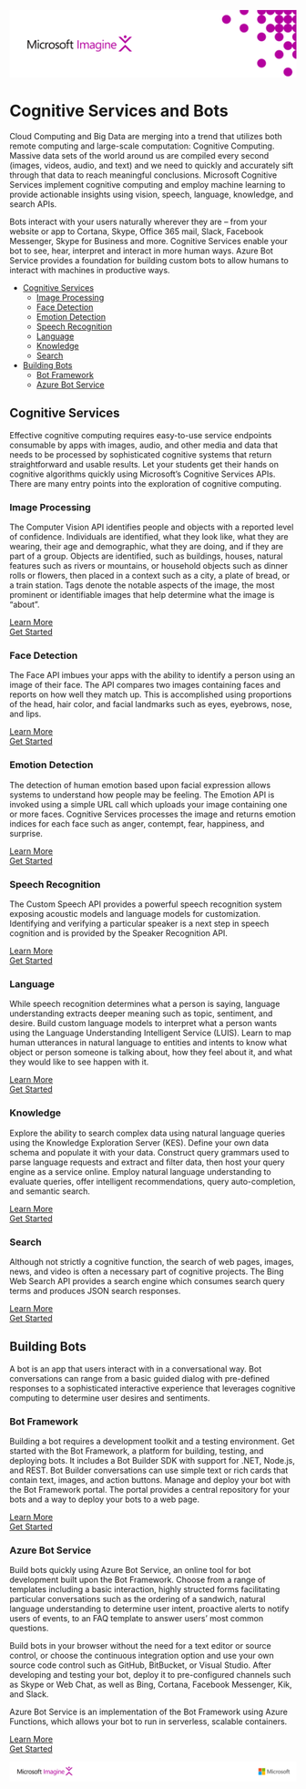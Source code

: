 ![](media/image1.png)

# Cognitive Services and Bots

Cloud Computing and Big Data are merging into a trend that utilizes both
remote computing and large-scale computation: Cognitive Computing.
Massive data sets of the world around us are compiled every second
(images, videos, audio, and text) and we need to quickly and accurately
sift through that data to reach meaningful conclusions. Microsoft
Cognitive Services implement cognitive computing and employ machine
learning to provide actionable insights using vision, speech, language,
knowledge, and search APIs.

Bots interact with your users naturally wherever they are – from your
website or app to Cortana, Skype, Office 365 mail, Slack, Facebook
Messenger, Skype for Business and more. Cognitive Services enable your
bot to see, hear, interpret and interact in more human ways. Azure Bot
Service provides a foundation for building custom bots to allow humans
to interact with machines in productive ways.

- [Cognitive Services](#cognitive-services)  
   - [Image Processing](#image-processing)  
   - [Face Detection](#face-detection)  
   - [Emotion Detection](#emotion-detection)  
   - [Speech Recognition](#speech-recognition)  
   - [Language](#language)  
   - [Knowledge](#knowledge)  
   - [Search](#search)  
- [Building Bots](#building-bots)  
   - [Bot Framework](#bot-framework)  
   - [Azure Bot Service](#azure-bot-service)


## Cognitive Services

Effective cognitive computing requires easy-to-use service endpoints
consumable by apps with images, audio, and other media and data that
needs to be processed by sophisticated cognitive systems that return
straightforward and usable results. Let your students get their hands on
cognitive algorithms quickly using Microsoft’s Cognitive Services APIs.
There are many entry points into the exploration of cognitive computing.

### Image Processing

The Computer Vision API identifies people and objects with a reported
level of confidence. Individuals are identified, what they look like,
what they are wearing, their age and demographic, what they are doing,
and if they are part of a group. Objects are identified, such as
buildings, houses, natural features such as rivers or mountains, or
household objects such as dinner rolls or flowers, then placed in a
context such as a city, a plate of bread, or a train station. Tags
denote the notable aspects of the image, the most prominent or
identifiable images that help determine what the image is “about”.

[Learn More](https://docs.microsoft.com/en-us/azure/cognitive-services/computer-vision/home)  
[Get Started](https://docs.microsoft.com/en-us/azure/cognitive-services/computer-vision/tutorials/pythontutorial)

### Face Detection

The Face API imbues your apps with the ability to identify a person
using an image of their face. The API compares two images containing
faces and reports on how well they match up. This is accomplished using
proportions of the head, hair color, and facial landmarks such as eyes,
eyebrows, nose, and lips.

[Learn More](https://docs.microsoft.com/en-us/azure/cognitive-services/face/overview)  
[Get Started](https://docs.microsoft.com/en-us/azure/cognitive-services/face/tutorials/faceapiinjavaforandroidtutorial)

### Emotion Detection

The detection of human emotion based upon facial expression allows
systems to understand how people may be feeling. The Emotion API is
invoked using a simple URL call which uploads your image containing one
or more faces. Cognitive Services processes the image and returns
emotion indices for each face such as anger, contempt, fear, happiness,
and surprise.

[Learn More](https://docs.microsoft.com/en-us/azure/cognitive-services/emotion/home)  
[Get Started](https://docs.microsoft.com/en-us/azure/cognitive-services/emotion/tutorials/pythontutorial)

### Speech Recognition

The Custom Speech API provides a powerful speech recognition system
exposing acoustic models and language models for customization.
Identifying and verifying a particular speaker is a next step in speech
cognition and is provided by the Speaker Recognition API.

[Learn More](https://docs.microsoft.com/en-us/azure/cognitive-services/custom-speech-service/cognitive-services-custom-speech-home)  
[Get Started](https://docs.microsoft.com/en-us/azure/cognitive-services/custom-speech-service/cognitive-services-custom-speech-get-started)

### Language

While speech recognition determines what a person is saying, language
understanding extracts deeper meaning such as topic, sentiment, and
desire. Build custom language models to interpret what a person wants
using the Language Understanding Intelligent Service (LUIS). Learn to
map human utterances in natural language to entities and intents to know
what object or person someone is talking about, how they feel about it,
and what they would like to see happen with it.

[Learn More](https://docs.microsoft.com/en-us/azure/cognitive-services/luis/home)  
[Get Started](https://docs.microsoft.com/en-us/azure/cognitive-services/luis/luis-nodejs-tutorial-build-bot-framework-sample)

### Knowledge

Explore the ability to search complex data using natural language
queries using the Knowledge Exploration Server (KES). Define your own
data schema and populate it with your data. Construct query grammars
used to parse language requests and extract and filter data, then host
your query engine as a service online. Employ natural language
understanding to evaluate queries, offer intelligent recommendations,
query auto-completion, and semantic search.

[Learn More](https://docs.microsoft.com/en-us/azure/cognitive-services/kes/overview)  
[Get Started](https://docs.microsoft.com/en-us/azure/cognitive-services/kes/gettingstarted)

### Search

Although not strictly a cognitive function, the search of web pages,
images, news, and video is often a necessary part of cognitive projects.
The Bing Web Search API provides a search engine which consumes search
query terms and produces JSON search responses.

[Learn More](https://docs.microsoft.com/en-us/azure/cognitive-services/bing-web-search/search-the-web)  
[Get Started](https://docs.microsoft.com/en-us/azure/cognitive-services/bing-web-search/csharp-ranking-tutorial)

## Building Bots

A bot is an app that users interact with in a conversational way. Bot
conversations can range from a basic guided dialog with pre-defined
responses to a sophisticated interactive experience that leverages
cognitive computing to determine user desires and sentiments.

### Bot Framework

Building a bot requires a development toolkit and a testing environment.
Get started with the Bot Framework, a platform for building, testing,
and deploying bots. It includes a Bot Builder SDK with support for .NET,
Node.js, and REST. Bot Builder conversations can use simple text or rich
cards that contain text, images, and action buttons. Manage and deploy
your bot with the Bot Framework portal. The portal provides a central
repository for your bots and a way to deploy your bots to a web page.

[Learn More](https://docs.microsoft.com/en-us/bot-framework/azure/azure-bot-service-overview)   
[Get Started](https://docs.microsoft.com/en-us/bot-framework/bot-builder-overview-getstarted)

### Azure Bot Service

Build bots quickly using Azure Bot Service, an online tool for bot
development built upon the Bot Framework. Choose from a range of
templates including a basic interaction, highly structed forms
facilitating particular conversations such as the ordering of a
sandwich, natural language understanding to determine user intent,
proactive alerts to notify users of events, to an FAQ template to answer
users’ most common questions.

Build bots in your browser without the need for a text editor or source
control, or choose the continuous integration option and use your own
source code control such as GitHub, BitBucket, or Visual Studio. After
developing and testing your bot, deploy it to pre-configured channels
such as Skype or Web Chat, as well as Bing, Cortana, Facebook Messenger,
Kik, and Slack.

Azure Bot Service is an implementation of the Bot Framework using Azure
Functions, which allows your bot to run in serverless, scalable
containers.

[Learn More](https://docs.microsoft.com/en-us/bot-framework/azure/azure-bot-service-overview)  
[Get Started](https://docs.microsoft.com/en-us/bot-framework/azure/azure-bot-service-template-basic)  

![](media/image2.png)
